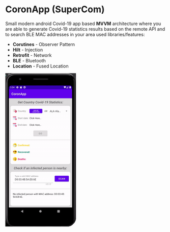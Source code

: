 # CoronApp (SuperCom)

Small modern android Covid-19 app based <b>MVVM</b> architecture where you are able to generate Covid-19 statistics results based on the remote API and to search BLE MAC addresses in your area
used libraries/features:
* <b>Corutines</b> - Observer Pattern
* <b>Hilt</b> - Injection
* <b>Retrofit</b> - Network
* <b>BLE</b> - Bluetooth
* <b>Location</b> - Fused Location

![img](demo.gif)
